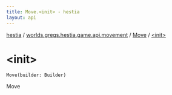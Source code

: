 ```yaml
---
title: Move.<init> - hestia
layout: api
---
```


<div class='api-docs-breadcrumbs'><a href="../../index.html">hestia</a> / <a href="../index.html">worlds.gregs.hestia.game.api.movement</a> / <a href="index.html">Move</a> / <a href="./-init-.html">&lt;init&gt;</a></div>

# &lt;init&gt;

<div class="signature"><code><span class="identifier">Move</span><span class="symbol">(</span><span class="parameterName" id="worlds.gregs.hestia.game.api.movement.Move$<init>(com.artemis.Aspect.Builder)/builder">builder</span><span class="symbol">:</span>&nbsp;<span class="identifier">Builder</span><span class="symbol">)</span></code></div>

Move

